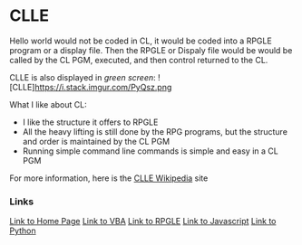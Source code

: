 # CLLE


Hello world would not be coded in CL, it would be coded into a RPGLE program or a display file.  Then the RPGLE or Dispaly file would be would be called by the CL PGM, executed, and then control returned to the CL. 

CLLE is also displayed in _green screen_:
![CLLE]https://i.stack.imgur.com/PyQsz.png

What I like about CL: 
* I like the structure it offers to RPGLE
* All the heavy lifting is still done by the RPG programs, but the structure and order is maintained by the CL PGM
* Running simple command line commands is simple and easy in a CL PGM

For more information, here is the  [CLLE Wikipedia](https://en.wikipedia.org/wiki/Control_Language) site

### Links
[Link to Home Page](https://github.com/Dwalden2021/My_Project/blob/main/README.md)
[Link to VBA](https://github.com/Dwalden2021/My_Project/blob/main/VBA.md)
[Link to RPGLE](https://github.com/Dwalden2021/My_Project/blob/main/RPGLE.md)
[Link to Javascript](https://github.com/Dwalden2021/My_Project/blob/main/JavaScript.md)
[Link to Python](https://github.com/Dwalden2021/My_Project/blob/main/Python.md)

